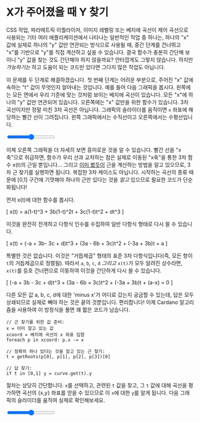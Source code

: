 # X가 주어졌을 때 Y 찾기

CSS 작업, 파라메트릭 이퀄라이저, 이미지 레벨링 또는 베지에 곡선이 제어 곡선으로 사용되는 기타 여러 애플리케이션에서 나타나는 일반적인 작업 중 하나는, 하나의 "x" 값에 실제로 하나의 "y" 값만 연관되는 방식으로 사용될 때, 중간 단계를 건너뛰고 "x"를 기반으로 "y"를 직접 계산하고 싶을 수 있습니다. 결국 함수가 충분히 간단해 보이니 "y" 값을 찾는 것도 간단해야 하지 않을까요? 안타깝게도 그렇지 않습니다. 하지만 _가능하기는_ 하고 도움이 되는 코드만 있다면 그다지 많은 작업도 아닙니다.

이 문제를 두 단계로 해결하겠습니다. 첫 번째 단계는 어려운 부분으로, 주어진 "x" 값에 속하는 "t" 값이 무엇인지 알아내는 것입니다. 예를 들어 다음 그래픽을 봅시다. 왼쪽에는 모든 면에서 우리 기준에 맞는 것처럼 보이는 베지에 곡선이 있습니다. 모든 "x"에 하나의 "y" 값만 연관되어 있습니다. 오른쪽에는 "x" 값만을 위한 함수가 있습니다. 3차 곡선이지만 정말 미친 3차 곡선은 아닙니다. 그래픽의 슬라이더를 움직이면 `x` 좌표에 해당하는 빨간 선이 그려집니다. 왼쪽 그래픽에서는 수직선이고 오른쪽에서는 수평선입니다.

<graphics-element title="x=x(t)일 때 t 찾기. 왼쪽: 우리 곡선, 오른쪽: 함수 x=f(t)" width="550" src="./basics.js">
  <input type="range" min="0" max="1" step="0.01" class="slide-control">
</graphics-element>

이제 오른쪽 그래픽을 더 자세히 보면 흥미로운 것을 알 수 있습니다. 빨간 선을 "x 축"으로 취급하면, 함수가 우리 선과 교차하는 점은 실제로 이동된 "x축"을 통한 3차 함수 x(t)의 근일 뿐입니다... 그리고 [이미 봤듯이](#extremities) 근을 계산하는 방법을 알고 있으므로, 3차 근 찾기를 실행하면 됩니다. 복잡한 3차 케이스도 아닙니다. 시작하는 곡선의 종류 때문에 [0,1] 구간에 기껏해야 하나의 근만 있다는 것을 _알고_ 있으므로 필요한 코드가 단순화됩니다!

먼저 x(t)에 대한 함수를 봅시다.

\[
    x(t) = a(1-t)^3 + 3b(1-t)^2t + 3c(1-t)t^2 + dt^3
\]

이것을 완전히 전개하고 다항식 인수를 수집하여 일반 다항식 형태로 다시 쓸 수 있습니다.

\[
    x(t) = (-a + 3b- 3c + d)t^3 + (3a - 6b + 3c)t^2 + (-3a + 3b)t + a
\]

특별한 것은 없습니다. 이것은 "거듭제곱" 형태의 표준 3차 다항식입니다(즉, 모든 항이 `t`의 거듭제곱으로 정렬됨). 따라서 `a`, `b`, `c`, `d` *그리고* `x(t)`가 모두 알려진 상수라면, `x(t)`를 등호 건너편으로 이동하여 이것을 간단하게 다시 쓸 수 있습니다.

\[
    (-a + 3b - 3c + d)t^3 + (3a - 6b + 3c)t^2 + (-3a + 3b)t + (a-x) = 0
\]

다른 모든 값 a, b, c, d에 대한 'minus x'가 어디로 갔는지 궁금할 수 있는데, 답은 모두 상쇄되므로 실제로 빼야 하는 것은 끝의 것뿐입니다. 편리합니다! 이제 Cardano 알고리즘을 사용하여 이 방정식을 풀면 꽤 짧은 코드가 남습니다.

```
// 근 찾기를 위한 값 준비:
x = 이미 알고 있는 값
xcoord = 베지에 곡선의 x 좌표 집합
foreach p in xcoord: p.x -= x

// 정확히 하나 있다는 것을 알고 있는 근 찾기:
t = getRoots(p[0], p[1], p[2], p[3])[0]

// 답 찾기:
if t in [0,1] y = curve.get(t).y
```

절차는 상당히 간단합니다. `x`를 선택하고, 관련된 `t` 값을 찾고, 그 `t` 값에 대해 곡선을 평가하면 곡선의 {x,y} 좌표를 얻을 수 있으므로 이 `x`에 대한 `y`를 알게 됩니다. 다음 그래픽의 슬라이더를 움직여 실제로 확인해보세요.

<graphics-element title="주어진 x에 대해 t를 찾아서 By(t) 찾기" src="./yforx.js">
  <input type="range" min="0" max="1" step="0.01" class="slide-control">
</graphics-element>
